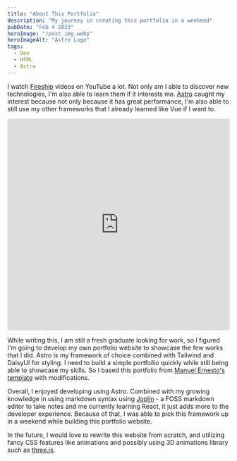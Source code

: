 ```yaml
---
title: "About This Portfolio"
description: "My journey in creating this portfolio in a weekend"
pubDate: "Feb 4 2023"
heroImage: "/post_img.webp"
heroImageAlt: "Astro Logo"
tags:
  - Dev
  - HTML
  - Astro
---
```


I watch [Fireship](https://www.youtube.com/@Fireship) videos on YouTube a lot. Not only am I able to discover new technologies, I'm also able to learn them if it interests me. [Astro](https://astro.build/) caught my interest because not only because it has great performance, I'm also able to still use my other frameworks that I already learned like Vue if I want to.

<iframe width="100%" height="480" src="https://www.youtube.com/embed/gxBkghlglTg" title="Astro just Launched.... Could it be the ultimate web framework?" frameborder="0" allow="accelerometer; autoplay; clipboard-write; encrypted-media; gyroscope; picture-in-picture; web-share" allowfullscreen></iframe>

While writing this, I am still a fresh graduate looking for work, so I figured I'm going to develop my own portfolio website to showcase the few works that I did. Astro is my framework of choice combined with Tailwind and DaisyUI for styling. I need to build a simple portfoilio quickly while still being able to showcase my skills. So I based this portfolio from [Manuel Ernesto's template](https://github.com/manuelernestog/astro-modern-personal-website) with modifications.

Overall, I enjoyed developing using Astro. Combined with my growing knowledge in using markdown syntax using [Joplin](https://joplinapp.org/) - a FOSS markdown editor to take notes and me currently learning React, it just adds more to the developer experience. Because of that, I was able to pick this framework up in a weekend while building this portfolio website.

In the future, I would love to rewrite this website from scratch, and utilizing fancy CSS features like animations and possibly using 3D animations library such as [three.js](https://threejs.org/).
